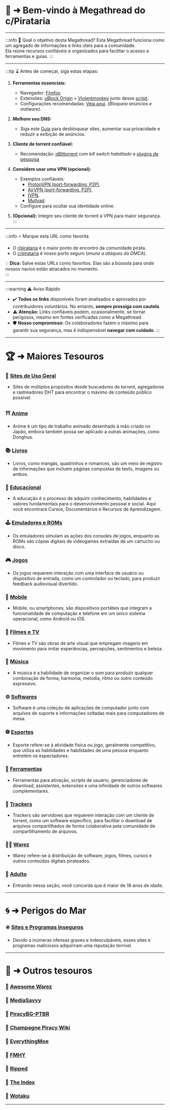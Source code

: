 # 📜 ➜ Bem-vindo à Megathread do c/Pirataria

---

:::info 🤔 Qual o objetivo desta Megathread?
Esta Megathread funciona como um agregado de informações e links úteis para a comunidade.  
Ela reúne recursos confiáveis e organizados para facilitar o acesso a ferramentas e guias.
:::

---

:::tip ⌛ Antes de começar, siga estas etapas:
1. **Ferramentas essenciais:**
   - Navegador: [Firefox](https://mozilla.org/firefox/new/).  
   - Extensões: [uBlock Origin](https://addons.mozilla.org/firefox/addon/ublock-origin/) + [Violentmonkey](https://addons.mozilla.org/en-US/firefox/addon/violentmonkey/) junto desse [script](https://codeberg.org/Amm0ni4/bypass-all-shortlinks-debloated).  
   - Configurações recomendadas: [Veja aqui](https://take-me-to.space/UShoGZ7.png). (*Bloqueia anúncios e malware*).  

2. **Melhore seu DNS:**
   - Siga este [Guia](https://www.reddit.com/r/pirataria/comments/1ip6236/como_trocar_o_dns_no_windows_e_android/) para desbloquear sites, aumentar sua privacidade e reduzir a exibição de anúncios.

3. **Cliente de torrent confiável:**
   - Recomendação: [qBittorrent](https://www.qbittorrent.org/) com *kill switch habilitado* e [plugins de pesquisa](https://pirataria.link/guias/guia-plugins-qbittorrrent) 

4. **Considere usar uma VPN (opcional):**
   - Exemplos confiáveis:  
     - [ProtonVPN (port-forwarding, P2P)](https://protonvpn.com/).  
     - [AirVPN (port-forwarding, P2P)](https://airvpn.org).  
     - [IVPN](https://www.ivpn.net/).  
     - [Mullvad](https://mullvad.net/).  
   - Configure para ocultar sua identidade online.  

5. **(Opcional):** Integre seu cliente de torrent à VPN para maior segurança.  
:::

---

:::info ⭐ Marque esta URL como favorita
- O [r/pirataria](https://www.reddit.com/r/pirataria/) é o maior ponto de encontro da comunidade pirata.  
- O [c/pirataria](https://phtn.app/c/pirataria@lemmy.dbzer0.com) é nosso porto seguro (*imune a ataques do DMCA*).  

💡 **Dica:** Salve estas URLs como favoritos. Elas são a bússola para onde nossos navios estão atracados no momento.  
:::

---

:::warning ⚠️ Aviso Rápido
- ✔️ **Todos os links** disponíveis foram analisados e aprovados por contribuidores voluntários. No entanto, **sempre prossiga com cautela**.
- ⚠️ **Atenção:** Links confiáveis podem, ocasionalmente, se tornar perigosos, mesmo em fontes verificadas como a Megathread.
- 🛡️ **Nosso compromisso:** Os colaboradores fazem o máximo para garantir sua segurança, mas é indispensável **navegar com cuidado**.
:::

---

# 🏆 ➜ Maiores Tesouros

### 🧭 [Sites de Uso Geral](sites-geral.md)
- Sites de múltiplos propósitos desde buscadores de torrent, agregadores e rastreadores DHT para encontrar o máximo de conteúdo público possível.

### ⛩️ [Anime](anime.md)
- Anime é um tipo de trabalho animado desenhado à mão criado no Japão, embora também possa ser aplicado a outras animações, como Donghua.

### 📚 [Livros](livros.md)
- Livros, como mangás, quadrinhos e romances, são um meio de registro de informações que incluem páginas compostas de texto, imagens ou ambos.

### 🧠 [Educacional](educacional.md)
- A educação é o processo de adquirir conhecimento, habilidades e valores fundamentais para o desenvolvimento pessoal e social. Aqui você encontrará Cursos, Documentários e Recursos de Aprendizagem.

### 🕹️ [Emuladores e ROMs](emuladores-roms.md)
- Os emuladores simulam as ações dos consoles de jogos, enquanto as ROMs são cópias digitais de videogames extraídas de um cartucho ou disco.

### 🎮 [Jogos](jogos.md)
- Os jogos requerem interação com uma interface de usuário ou dispositivo de entrada, como um controlador ou teclado, para produzir feedback audiovisual divertido.

### 📱 [Mobile](mobile.md)
- Mobile, ou smartphones, são dispositivos portáteis que integram a funcionalidade de computação e telefone em um único sistema operacional, como Android ou iOS.

### 🎦 [Filmes e TV](filmes-tv.md)
- Filmes e TV são obras de arte visual que empregam imagens em movimento para imitar experiências, percepções, sentimentos e beleza.

### 🎹 [Música](musica.md)
- A música é a habilidade de organizar o som para produzir qualquer combinação de forma, harmonia, melodia, ritmo ou outro conteúdo expressivo.

### ⚙️ [Softwares](softwares.md)
- Software é uma coleção de aplicações de computador junto com arquivos de suporte e informações voltadas mais para computadores de mesa.

### ⚽ [Esportes](esportes.md)
- Esporte refere-se à atividade física ou jogo, geralmente competitivo, que utiliza as habilidades e habilidades de uma pessoa enquanto entretém os espectadores.

### 🧰 [Ferramentas](ferramentas.md)
- Ferramentas para ativação, scripts de usuário, gerenciadores de download, assistentes, extensões e uma infinidade de outros softwares complementares.

### 🧵 [Trackers](trackers.md)
- Trackers são servidores que requerem interação com um cliente de torrent, como um software específico, para facilitar o download de arquivos compartilhados de forma colaborativa pela comunidade de compartilhamento de arquivos.

### 🏴‍☠️ [Warez](warez.md)
- Warez refere-se à distribuição de software, jogos, filmes, cursos e outros conteúdos digitais pirateados.

### 🚫 [Adulto](adulto.md)
- Entrando nessa seção, você concorda que é maior de 18 anos de idade.

---

# 🌀 ➜ Perigos do Mar

### ☣️ [Sites e Programas Inseguros](sites-inseguros.md)
- Devido a inúmeras ofensas graves e indesculpáveis, esses sites e programas maliciosos adquiriram uma reputação terrível.

---

# 📑 ➜ Outros tesouros

### 📁 [Awesome Warez](https://lkrjangid1.github.io/Awesome-Warez/)
### 📁 [MediaSavvy](https://mediasavvy.pages.dev/)
### 📁 [PiracyBG-PTBR](https://rentry.org/PiracyBG-PTBR)
### 📁 [Champagne Piracy Wiki](https://champagne.pages.dev/)
### 📁 [EverythingMoe](https://everythingmoe.com/)
### 📁 [FMHY](https://fmhy.pages.dev/)
### 📁 [Ripped](https://ripped.guide/)
### 📁 [The Index](https://theindex.moe/)
### 📁 [Wotaku](https://wotaku.pages.dev/)

---
